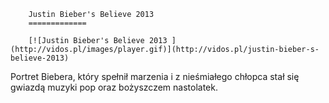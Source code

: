 
        Justin Bieber's Believe 2013 
        =============
        
        [![Justin Bieber's Believe 2013 ](http://vidos.pl/images/player.gif)](http://vidos.pl/justin-bieber-s-believe-2013)
        
        
 Portret Biebera, który spełnił marzenia i z nieśmiałego chłopca stał się gwiazdą muzyki pop oraz bożyszczem nastolatek.
    